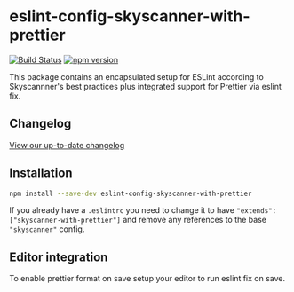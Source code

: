 # eslint-config-skyscanner-with-prettier

[![Build Status](https://travis-ci.org/Skyscanner/eslint-config-skyscanner-with-prettier.svg?branch=master)](https://travis-ci.org/Skyscanner/eslint-config-skyscanner-with-prettier)
[![npm version](https://badge.fury.io/js/eslint-config-skyscanner-with-prettier.svg)](https://badge.fury.io/js/eslint-config-skyscanner-with-prettier)

This package contains an encapsulated setup for ESLint according to Skyscannner's best practices plus integrated support for Prettier via eslint fix.

## Changelog
[View our up-to-date changelog](./CHANGELOG.md)

## Installation

```bash
npm install --save-dev eslint-config-skyscanner-with-prettier
```

If you already have a `.eslintrc` you need to change it to have `"extends": ["skyscanner-with-prettier"]` and remove any references to the base `"skyscanner"` config.

## Editor integration

To enable prettier format on save setup your editor to run eslint fix on save.
